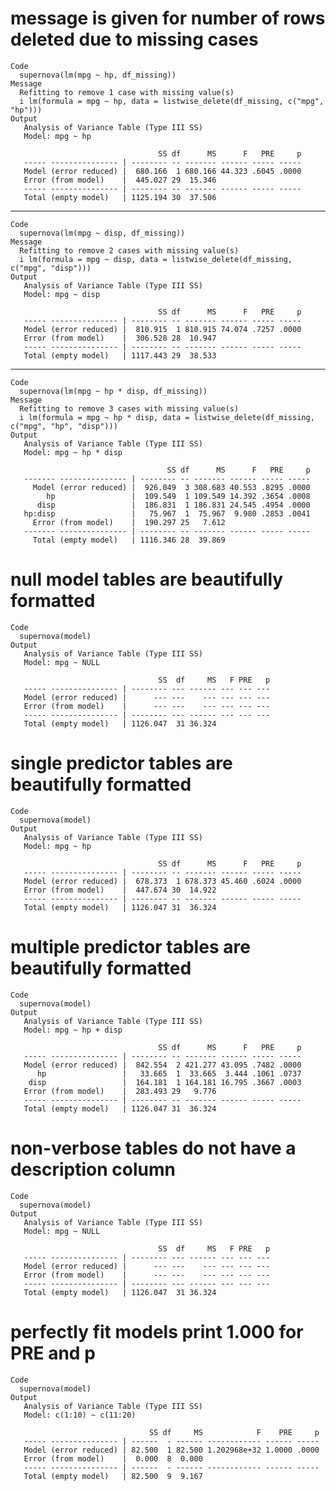 # message is given for number of rows deleted due to missing cases

    Code
      supernova(lm(mpg ~ hp, df_missing))
    Message
      Refitting to remove 1 case with missing value(s)
      i lm(formula = mpg ~ hp, data = listwise_delete(df_missing, c("mpg", "hp")))
    Output
       Analysis of Variance Table (Type III SS)
       Model: mpg ~ hp
      
                                     SS df      MS      F   PRE     p
       ----- --------------- | -------- -- ------- ------ ----- -----
       Model (error reduced) |  680.166  1 680.166 44.323 .6045 .0000
       Error (from model)    |  445.027 29  15.346                   
       ----- --------------- | -------- -- ------- ------ ----- -----
       Total (empty model)   | 1125.194 30  37.506                   

---

    Code
      supernova(lm(mpg ~ disp, df_missing))
    Message
      Refitting to remove 2 cases with missing value(s)
      i lm(formula = mpg ~ disp, data = listwise_delete(df_missing, c("mpg", "disp")))
    Output
       Analysis of Variance Table (Type III SS)
       Model: mpg ~ disp
      
                                     SS df      MS      F   PRE     p
       ----- --------------- | -------- -- ------- ------ ----- -----
       Model (error reduced) |  810.915  1 810.915 74.074 .7257 .0000
       Error (from model)    |  306.528 28  10.947                   
       ----- --------------- | -------- -- ------- ------ ----- -----
       Total (empty model)   | 1117.443 29  38.533                   

---

    Code
      supernova(lm(mpg ~ hp * disp, df_missing))
    Message
      Refitting to remove 3 cases with missing value(s)
      i lm(formula = mpg ~ hp * disp, data = listwise_delete(df_missing, c("mpg", "hp", "disp")))
    Output
       Analysis of Variance Table (Type III SS)
       Model: mpg ~ hp * disp
      
                                       SS df      MS      F   PRE     p
       ------- --------------- | -------- -- ------- ------ ----- -----
         Model (error reduced) |  926.049  3 308.683 40.553 .8295 .0000
            hp                 |  109.549  1 109.549 14.392 .3654 .0008
          disp                 |  186.831  1 186.831 24.545 .4954 .0000
       hp:disp                 |   75.967  1  75.967  9.980 .2853 .0041
         Error (from model)    |  190.297 25   7.612                   
       ------- --------------- | -------- -- ------- ------ ----- -----
         Total (empty model)   | 1116.346 28  39.869                   

# null model tables are beautifully formatted

    Code
      supernova(model)
    Output
       Analysis of Variance Table (Type III SS)
       Model: mpg ~ NULL
      
                                     SS  df     MS   F PRE   p
       ----- --------------- | -------- --- ------ --- --- ---
       Model (error reduced) |      --- ---    --- --- --- ---
       Error (from model)    |      --- ---    --- --- --- ---
       ----- --------------- | -------- --- ------ --- --- ---
       Total (empty model)   | 1126.047  31 36.324            

# single predictor tables are beautifully formatted

    Code
      supernova(model)
    Output
       Analysis of Variance Table (Type III SS)
       Model: mpg ~ hp
      
                                     SS df      MS      F   PRE     p
       ----- --------------- | -------- -- ------- ------ ----- -----
       Model (error reduced) |  678.373  1 678.373 45.460 .6024 .0000
       Error (from model)    |  447.674 30  14.922                   
       ----- --------------- | -------- -- ------- ------ ----- -----
       Total (empty model)   | 1126.047 31  36.324                   

# multiple predictor tables are beautifully formatted

    Code
      supernova(model)
    Output
       Analysis of Variance Table (Type III SS)
       Model: mpg ~ hp + disp
      
                                     SS df      MS      F   PRE     p
       ----- --------------- | -------- -- ------- ------ ----- -----
       Model (error reduced) |  842.554  2 421.277 43.095 .7482 .0000
          hp                 |   33.665  1  33.665  3.444 .1061 .0737
        disp                 |  164.181  1 164.181 16.795 .3667 .0003
       Error (from model)    |  283.493 29   9.776                   
       ----- --------------- | -------- -- ------- ------ ----- -----
       Total (empty model)   | 1126.047 31  36.324                   

# non-verbose tables do not have a description column

    Code
      supernova(model)
    Output
       Analysis of Variance Table (Type III SS)
       Model: mpg ~ NULL
      
                                     SS  df     MS   F PRE   p
       ----- --------------- | -------- --- ------ --- --- ---
       Model (error reduced) |      --- ---    --- --- --- ---
       Error (from model)    |      --- ---    --- --- --- ---
       ----- --------------- | -------- --- ------ --- --- ---
       Total (empty model)   | 1126.047  31 36.324            

# perfectly fit models print 1.000 for PRE and p

    Code
      supernova(model)
    Output
       Analysis of Variance Table (Type III SS)
       Model: c(1:10) ~ c(11:20)
      
                                   SS df     MS            F    PRE     p
       ----- --------------- | ------  - ------ ------------ ------ -----
       Model (error reduced) | 82.500  1 82.500 1.202968e+32 1.0000 .0000
       Error (from model)    |  0.000  8  0.000                          
       ----- --------------- | ------  - ------ ------------ ------ -----
       Total (empty model)   | 82.500  9  9.167                          

